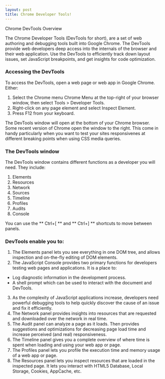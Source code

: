 ```yaml
---
layout: post
title: Chrome Developer Tools!
---
```


Chrome DevTools Overview

The Chrome Developer Tools (DevTools for short), are a set of web authoring and debugging tools built into Google Chrome. The DevTools provide web developers deep access into the internals of the browser and their web application. Use the DevTools to efficiently track down layout issues, set JavaScript breakpoints, and get insights for code optimization.

### Accessing the DevTools

To access the DevTools, open a web page or web app in Google Chrome. Either:
1. Select the Chrome menu Chrome Menu at the top-right of your browser window, then select Tools > Developer Tools.
2. Right-click on any page element and select Inspect Element.
3. Press F12 from your keyboard.

The DevTools window will open at the bottom of your Chrome browser. Some recent version of Chrome open the window to the right. This come in handy particularly when you want to test your sites responsivenes at different breaking points when using CSS media queries.

### The DevTools window

The DevTools window contains different functions as a developer you will need. They include:
1. Elements
2. Resources
3. Network
4. Sources
5. Timeline
6. Profiles
7. Audits
8. Console

You can use the ** Ctrl+[ ** and ** Ctrl+] ** shortcuts to move between panels.

### DevTools enable you to:

1. The Elements panel lets you see everything in one DOM tree, and allows inspection and on-the-fly editing of DOM elements.
2. The JavaScript Console provides two primary functions for developers testing web pages and applications. It is a place to:
* Log diagnostic information in the development process.
* A shell prompt which can be used to interact with the document and DevTools.
3. As the complexity of JavaScript applications increase, developers need powerful debugging tools to help quickly discover the cause of an issue and fix it efficiently.
4. The Network panel provides insights into resources that are requested and downloaded over the network in real time.
5. The Audit panel can analyze a page as it loads. Then provides suggestions and optimizations for decreasing page load time and increase perceived (and real) responsiveness.
6. The Timeline panel gives you a complete overview of where time is spent when loading and using your web app or page.
7. The Profiles panel lets you profile the execution time and memory usage of a web app or page.
8. The Resources panel lets you inspect resources that are loaded in the inspected page. It lets you interact with HTML5 Database, Local Storage, Cookies, AppCache, etc.
